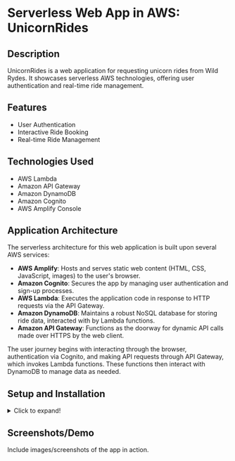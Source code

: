 # Serverless Web App in AWS: UnicornRides

## Description
UnicornRides is a web application for requesting unicorn rides from Wild Rydes. It showcases serverless AWS technologies, offering user authentication and real-time ride management.

## Features
- User Authentication
- Interactive Ride Booking
- Real-time Ride Management

## Technologies Used
- AWS Lambda
- Amazon API Gateway
- Amazon DynamoDB
- Amazon Cognito
- AWS Amplify Console

## Application Architecture
The serverless architecture for this web application is built upon several AWS services:
- **AWS Amplify**: Hosts and serves static web content (HTML, CSS, JavaScript, images) to the user's browser.
- **Amazon Cognito**: Secures the app by managing user authentication and sign-up processes.
- **AWS Lambda**: Executes the application code in response to HTTP requests via the API Gateway.
- **Amazon DynamoDB**: Maintains a robust NoSQL database for storing ride data, interacted with by Lambda functions.
- **Amazon API Gateway**: Functions as the doorway for dynamic API calls made over HTTPS by the web client.

The user journey begins with interacting through the browser, authentication via Cognito, and making API requests through API Gateway, which invokes Lambda functions. These functions then interact with DynamoDB to manage data as needed.

## Setup and Installation
<details>
<summary>Click to expand!</summary>
<p>

Detail the steps required to set up and run the application locally, including AWS configuration, local environment setup, and any other necessary instructions.

</p>
</details>

## Screenshots/Demo
Include images/screenshots of the app in action.

